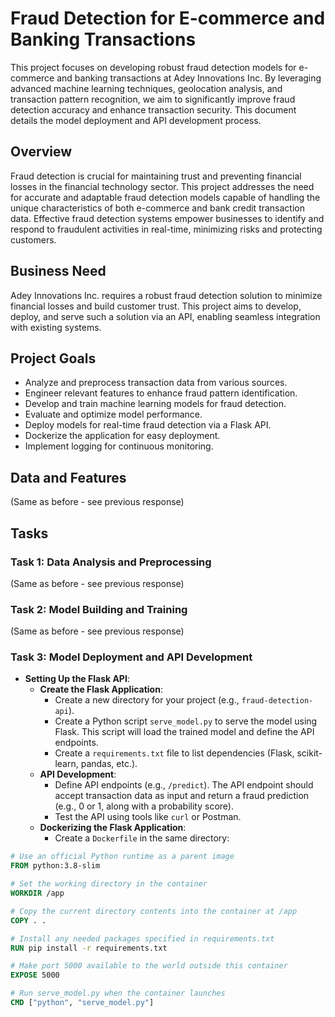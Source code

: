 # Fraud Detection for E-commerce and Banking Transactions

This project focuses on developing robust fraud detection models for e-commerce and banking transactions at Adey Innovations Inc.  By leveraging advanced machine learning techniques, geolocation analysis, and transaction pattern recognition, we aim to significantly improve fraud detection accuracy and enhance transaction security.  This document details the model deployment and API development process.

## Overview

Fraud detection is crucial for maintaining trust and preventing financial losses in the financial technology sector. This project addresses the need for accurate and adaptable fraud detection models capable of handling the unique characteristics of both e-commerce and bank credit transaction data.  Effective fraud detection systems empower businesses to identify and respond to fraudulent activities in real-time, minimizing risks and protecting customers.

## Business Need

Adey Innovations Inc. requires a robust fraud detection solution to minimize financial losses and build customer trust.  This project aims to develop, deploy, and serve such a solution via an API, enabling seamless integration with existing systems.

## Project Goals

* Analyze and preprocess transaction data from various sources.
* Engineer relevant features to enhance fraud pattern identification.
* Develop and train machine learning models for fraud detection.
* Evaluate and optimize model performance.
* Deploy models for real-time fraud detection via a Flask API.
* Dockerize the application for easy deployment.
* Implement logging for continuous monitoring.

## Data and Features

(Same as before - see previous response)

## Tasks

### Task 1: Data Analysis and Preprocessing

(Same as before - see previous response)

### Task 2: Model Building and Training

(Same as before - see previous response)

### Task 3: Model Deployment and API Development

* **Setting Up the Flask API**:
    * **Create the Flask Application**:
        * Create a new directory for your project (e.g., `fraud-detection-api`).
        * Create a Python script `serve_model.py` to serve the model using Flask.  This script will load the trained model and define the API endpoints.
        * Create a `requirements.txt` file to list dependencies (Flask, scikit-learn, pandas, etc.).
    * **API Development**:
        * Define API endpoints (e.g., `/predict`).  The API endpoint should accept transaction data as input and return a fraud prediction (e.g., 0 or 1, along with a probability score).
        * Test the API using tools like `curl` or Postman.
    * **Dockerizing the Flask Application**:
        * Create a `Dockerfile` in the same directory:

```dockerfile
# Use an official Python runtime as a parent image
FROM python:3.8-slim

# Set the working directory in the container
WORKDIR /app

# Copy the current directory contents into the container at /app
COPY . .

# Install any needed packages specified in requirements.txt
RUN pip install -r requirements.txt

# Make port 5000 available to the world outside this container
EXPOSE 5000

# Run serve_model.py when the container launches
CMD ["python", "serve_model.py"]

